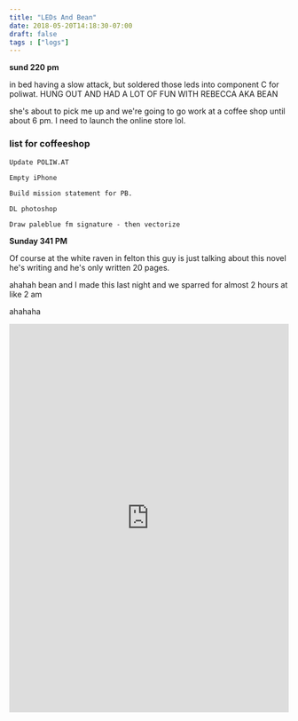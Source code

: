 ```yaml
---
title: "LEDs And Bean"
date: 2018-05-20T14:18:30-07:00
draft: false
tags : ["logs"]
---
```


**sund 220 pm**

in bed having a slow attack, but soldered those leds into component C for poliwat. HUNG OUT AND HAD A LOT OF FUN WITH REBECCA AKA BEAN

she's about to pick me up and we're going to go work at a coffee shop until about 6 pm. I need to launch the online store lol.




### list for coffeeshop

```
Update POLIW.AT

Empty iPhone

Build mission statement for PB.

DL photoshop

Draw paleblue fm signature - then vectorize

```

**Sunday 341 PM**

Of course at the white raven in felton this guy is just talking about this novel he's writing and he's only written 20 pages.



ahahah bean and I made this last night and we sparred for almost 2 hours at like 2 am

ahahaha


<iframe width="100%" height="700" scrolling="no" frameborder="no" allow="autoplay" src="https://w.soundcloud.com/player/?url=https%3A//api.soundcloud.com/tracks/446862390%3Fsecret_token%3Ds-tpl3w&color=%23ff5500&auto_play=false&hide_related=false&show_comments=true&show_user=true&show_reposts=false&show_teaser=true&visual=true"></iframe>
